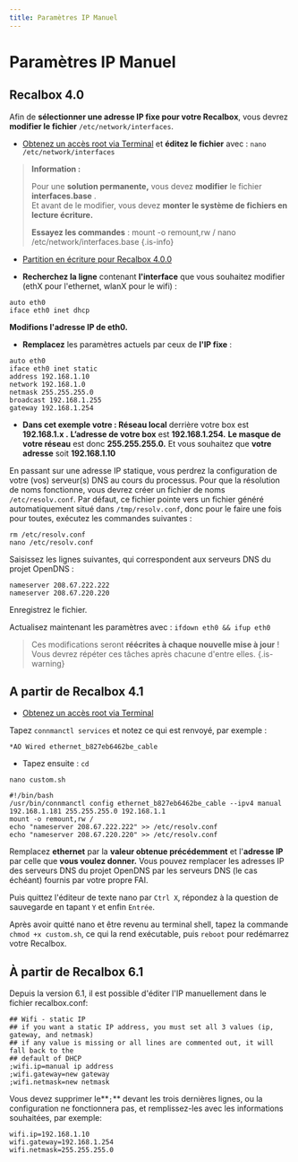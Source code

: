 ```yaml
---
title: Paramètres IP Manuel
---
```


# Paramètres IP Manuel

## Recalbox 4.0 <a id="recalbox-4-0"></a>

Afin de **sélectionner une adresse IP fixe pour votre Recalbox**, vous devrez **modifier le fichier** `/etc/network/interfaces`.

* [Obtenez un accès root via Terminal](/v/francais/tutoriels/systeme/acces/acces-root-via-terminal) et **éditez le fichier** avec : `nano /etc/network/interfaces`


>**Information :** 
>
>Pour une **solution permanente,** vous devez **modifier** le fichier **interfaces.base** .  
>Et avant de le modifier, vous devez **monter le système de fichiers en lecture écriture.** 
>
>**Essayez les commandes** : mount -o remount,rw / nano /etc/network/interfaces.base
{.is-info}

* [​Partition en écriture pour Recalbox 4.0.0](/v/francais/tutoriels/systeme/acces/acceder-a-une-partition-en-ecriture)

  

* **Recherchez la ligne** contenant **l'interface** que vous souhaitez modifier \(ethX pour l'ethernet, wlanX pour le wifi\) :

```text
auto eth0
iface eth0 inet dhcp
```

**Modifions l'adresse IP de eth0.**

* **Remplacez** les paramètres actuels par ceux de **l'IP fixe** :

```text
auto eth0
iface eth0 inet static
address 192.168.1.10
network 192.168.1.0
netmask 255.255.255.0
broadcast 192.168.1.255
gateway 192.168.1.254
```

* **Dans cet exemple votre :  Réseau local** derrière votre box est **192.168.1.x .** **L’adresse de votre box** est **192.168.1.254.**  **Le masque de votre réseau** est donc **255.255.255.0.**  Et vous souhaitez que **votre adresse** soit **192.168.1.10** 

En passant sur une adresse IP statique, vous perdrez la configuration de votre \(vos\) serveur\(s\) DNS au cours du processus. Pour que la résolution de noms fonctionne, vous devrez créer un fichier de noms `/etc/resolv.conf`. Par défaut, ce fichier pointe vers un fichier généré automatiquement situé dans `/tmp/resolv.conf`, donc pour le faire une fois pour toutes, exécutez les commandes suivantes :

```text
rm /etc/resolv.conf
nano /etc/resolv.conf
```

Saisissez les lignes suivantes, qui correspondent aux serveurs DNS du projet OpenDNS :

```text
nameserver 208.67.222.222
nameserver 208.67.220.220
```

Enregistrez le fichier.

Actualisez maintenant les paramètres avec : `ifdown eth0 && ifup eth0`


>Ces modifications seront **réécrites à chaque nouvelle mise à jour** !  
>Vous devrez répéter ces tâches après chacune d'entre elles.
{.is-warning}

## A partir de Recalbox 4.1 <a id="a-partir-de-recalbox-4-1"></a>

* [Obtenez un accès root via Terminal](/v/francais/tutoriels/systeme/acces/acces-root-via-terminal)

Tapez `connmanctl services` et notez ce qui est renvoyé, par exemple :

`*AO Wired ethernet_b827eb6462be_cable`

* Tapez ensuite : `cd`

`nano custom.sh`

```text
#!/bin/bash
/usr/bin/connmanctl config ethernet_b827eb6462be_cable --ipv4 manual 192.168.1.181 255.255.255.0 192.168.1.1
mount -o remount,rw /
echo "nameserver 208.67.222.222" >> /etc/resolv.conf
echo "nameserver 208.67.220.220" >> /etc/resolv.conf
```

Remplacez **ethernet** par la **valeur obtenue précédemment** et l'**adresse IP** par celle que **vous voulez donner.** Vous pouvez remplacer les adresses IP des serveurs DNS du projet OpenDNS par les serveurs DNS \(le cas échéant\) fournis par votre propre FAI.  


Puis quittez l'éditeur de texte nano par `Ctrl X`, répondez à la question de sauvegarde en tapant `Y` et enfin `Entrée`.

Après avoir quitté nano et être revenu au terminal shell, tapez la commande `chmod +x custom.sh`, ce qui la rend exécutable, puis `reboot` pour redémarrez votre Recalbox.

## À partir de Recalbox 6.1

Depuis la version 6.1, il est possible d'éditer l'IP manuellement dans le fichier recalbox.conf:

```text
## Wifi - static IP
## if you want a static IP address, you must set all 3 values (ip, gateway, and netmask)
## if any value is missing or all lines are commented out, it will fall back to the
## default of DHCP
;wifi.ip=manual ip address
;wifi.gateway=new gateway
;wifi.netmask=new netmask
```

Vous devez supprimer le**`;`** devant les trois dernières lignes, ou la configuration ne fonctionnera pas, et remplissez-les avec les informations souhaitées, par exemple:

```text
wifi.ip=192.168.1.10
wifi.gateway=192.168.1.254
wifi.netmask=255.255.255.0
```

